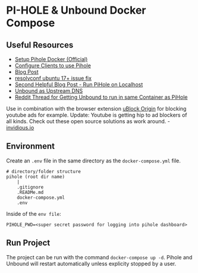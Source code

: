 # PI-HOLE & Unbound Docker Compose

## Useful Resources

- [Setup Pihole Docker (Official)](https://github.com/pi-hole/docker-pi-hole/#running-pi-hole-docker)
- [Configure Clients to use Pihole](https://discourse.pi-hole.net/t/how-do-i-configure-my-devices-to-use-pi-hole-as-their-dns-server/245)
- [Blog Post](https://pimylifeup.com/pi-hole-docker/)
- [resolvconf ubuntu 17+ issue fix](https://askubuntu.com/questions/907246/how-to-disable-systemd-resolved-in-ubuntu)
- [Second Helpful Blog Post - Run PiHole on Localhost](https://thanosmour-tk.medium.com/run-pi-hole-in-localhost-and-some-extras-4b50e76611e6)
- [Unbound as Upstream DNS](https://nlnetlabs.nl/projects/unbound/about/)
- [Reddit Thread for Getting Unbound to run in same Container as PiHole](https://www.reddit.com/r/docker/comments/rbgrm8/how_to_install_unbound_and_pihole_in_docker_using/)

Use in combination with the browser extension [uBlock Origin](https://chrome.google.com/webstore/detail/ublock-origin/cjpalhdlnbpafiamejdnhcphjbkeiagm) for blocking youtube ads for example. Update: Youtube is getting hip to ad blockers of all kinds. Check out these open source solutions as work around.
    - [invidious.io](https://invidious.io/)


## Environment

Create an `.env` file in the same directory as the `docker-compose.yml` file.
```
# directory/folder structure
pihole (root dir name)
    |
    .gitignore
    .READMe.md
    docker-compose.yml
    .env
```

Inside of the `env file`:

```
PIHOLE_PWD=<super secret password for logging into pihole dashboard>
```

## Run Project

The project can be run with the command `docker-compose up -d`. Pihole and Unbound will restart automatically unless explicity stopped by a user.